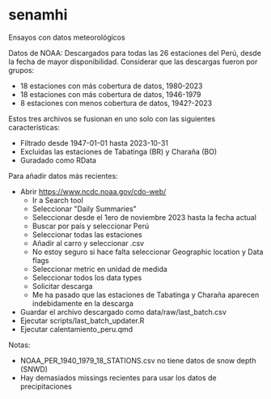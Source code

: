 # senamhi
Ensayos con datos meteorológicos

Datos de NOAA:
Descargados para todas las 26 estaciones del Perú, desde la fecha de mayor disponibilidad. Considerar que las descargas fueron por grupos:
 - 18 estaciones con más cobertura de datos, 1980-2023
 - 18 estaciones con más cobertura de datos, 1946-1979
 - 8 estaciones con menos cobertura de datos, 1942?-2023
 
Estos tres archivos se fusionan en uno solo con las siguientes características:
 - Filtrado desde 1947-01-01 hasta 2023-10-31
 - Excluidas las estaciones de Tabatinga (BR) y Charaña (BO)
 - Guradado como RData
 
 Para añadir datos más recientes:
  - Abrir https://www.ncdc.noaa.gov/cdo-web/ 
      - Ir a Search tool
      - Seleccionar "Daily Summaries"
      - Seleccionar desde el 1ero de noviembre 2023 hasta la fecha actual
      - Buscar por país y seleccionar Perú
      - Seleccionar todas las estaciones
      - Añadir al carro y seleccionar .csv
      - No estoy seguro si hace falta seleccionar Geographic location y Data flags
      - Seleccionar metric en unidad de medida
      - Seleccionar todos los data types
      - Solicitar descarga
      - Me ha pasado que las estaciones de Tabatinga y Charaña aparecen indebidamente en la descarga
 - Guardar el archivo descargado como data/raw/last_batch.csv
 - Ejecutar scripts/last_batch_updater.R
 - Ejecutar calentamiento_peru.qmd
 
 Notas:
 - NOAA_PER_1940_1979_18_STATIONS.csv no tiene datos de snow depth (SNWD)
 - Hay demasiados missings recientes para usar los datos de precipitaciones
